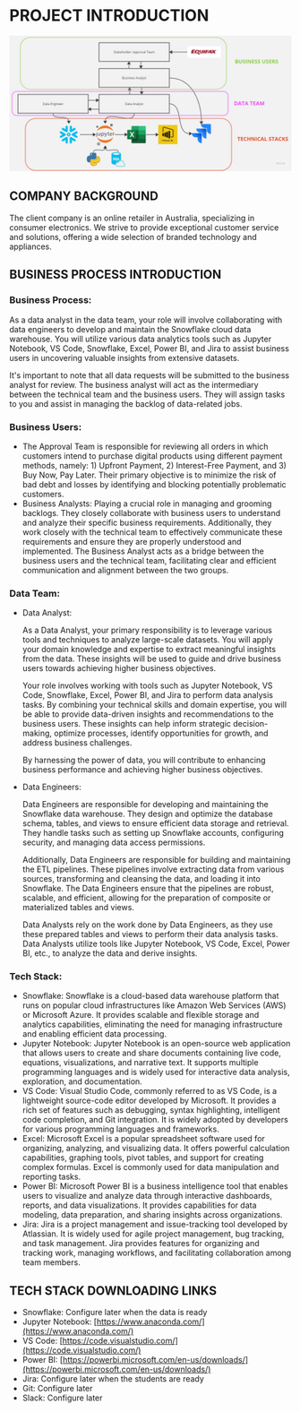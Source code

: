 # PROJECT INTRODUCTION

![Business Structure.jpg](Untitled.jpg)

## COMPANY BACKGROUND

The client company is an online retailer in Australia, specializing in consumer electronics. We strive to provide exceptional customer service and solutions, offering a wide selection of branded technology and appliances.

## BUSINESS PROCESS INTRODUCTION

### Business Process:

As a data analyst in the data team, your role will involve collaborating with data engineers to develop and maintain the Snowflake cloud data warehouse. You will utilize various data analytics tools such as Jupyter Notebook, VS Code, Snowflake, Excel, Power BI, and Jira to assist business users in uncovering valuable insights from extensive datasets.

It's important to note that all data requests will be submitted to the business analyst for review. The business analyst will act as the intermediary between the technical team and the business users. They will assign tasks to you and assist in managing the backlog of data-related jobs.

### Business Users:

- The Approval Team is responsible for reviewing all orders in which customers intend to purchase digital products using different payment methods, namely: 1) Upfront Payment, 2) Interest-Free Payment, and 3) Buy Now, Pay Later. Their primary objective is to minimize the risk of bad debt and losses by identifying and blocking potentially problematic customers.
- Business Analysts: Playing a crucial role in managing and grooming backlogs. They closely collaborate with business users to understand and analyze their specific business requirements. Additionally, they work closely with the technical team to effectively communicate these requirements and ensure they are properly understood and implemented. The Business Analyst acts as a bridge between the business users and the technical team, facilitating clear and efficient communication and alignment between the two groups.

### Data Team:

- Data Analyst:
    
    As a Data Analyst, your primary responsibility is to leverage various tools and techniques to analyze large-scale datasets. You will apply your domain knowledge and expertise to extract meaningful insights from the data. These insights will be used to guide and drive business users towards achieving higher business objectives.
    
    Your role involves working with tools such as Jupyter Notebook, VS Code, Snowflake, Excel, Power BI, and Jira to perform data analysis tasks. By combining your technical skills and domain expertise, you will be able to provide data-driven insights and recommendations to the business users. These insights can help inform strategic decision-making, optimize processes, identify opportunities for growth, and address business challenges.
    
    By harnessing the power of data, you will contribute to enhancing business performance and achieving higher business objectives.
    
- Data Engineers:
    
    Data Engineers are responsible for developing and maintaining the Snowflake data warehouse. They design and optimize the database schema, tables, and views to ensure efficient data storage and retrieval. They handle tasks such as setting up Snowflake accounts, configuring security, and managing data access permissions.
    
    Additionally, Data Engineers are responsible for building and maintaining the ETL pipelines. These pipelines involve extracting data from various sources, transforming and cleansing the data, and loading it into Snowflake. The Data Engineers ensure that the pipelines are robust, scalable, and efficient, allowing for the preparation of composite or materialized tables and views.
    
    Data Analysts rely on the work done by Data Engineers, as they use these prepared tables and views to perform their data analysis tasks. Data Analysts utilize tools like Jupyter Notebook, VS Code, Excel, Power BI, etc., to analyze the data and derive insights.
    

### Tech Stack:

- Snowflake: Snowflake is a cloud-based data warehouse platform that runs on popular cloud infrastructures like Amazon Web Services (AWS) or Microsoft Azure. It provides scalable and flexible storage and analytics capabilities, eliminating the need for managing infrastructure and enabling efficient data processing.
- Jupyter Notebook: Jupyter Notebook is an open-source web application that allows users to create and share documents containing live code, equations, visualizations, and narrative text. It supports multiple programming languages and is widely used for interactive data analysis, exploration, and documentation.
- VS Code: Visual Studio Code, commonly referred to as VS Code, is a lightweight source-code editor developed by Microsoft. It provides a rich set of features such as debugging, syntax highlighting, intelligent code completion, and Git integration. It is widely adopted by developers for various programming languages and frameworks.
- Excel: Microsoft Excel is a popular spreadsheet software used for organizing, analyzing, and visualizing data. It offers powerful calculation capabilities, graphing tools, pivot tables, and support for creating complex formulas. Excel is commonly used for data manipulation and reporting tasks.
- Power BI: Microsoft Power BI is a business intelligence tool that enables users to visualize and analyze data through interactive dashboards, reports, and data visualizations. It provides capabilities for data modeling, data preparation, and sharing insights across organizations.
- Jira: Jira is a project management and issue-tracking tool developed by Atlassian. It is widely used for agile project management, bug tracking, and task management. Jira provides features for organizing and tracking work, managing workflows, and facilitating collaboration among team members.

## TECH STACK DOWNLOADING LINKS

- Snowflake: Configure later when the data is ready
- Jupyter Notebook: [https://www.anaconda.com/](https://www.anaconda.com/)
- VS Code: [https://code.visualstudio.com/](https://code.visualstudio.com/)
- Power BI: [https://powerbi.microsoft.com/en-us/downloads/](https://powerbi.microsoft.com/en-us/downloads/)
- Jira: Configure later when the students are ready
- Git: Configure later
- Slack: Configure later
